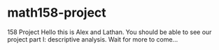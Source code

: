 # math158-project
158 Project
Hello this is Alex and Lathan.
You should be able to see our project part I: descriptive analysis.
Wait for more to come...